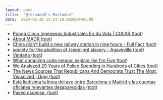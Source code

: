 ```yaml
---
layout: post
title:  "@fernand0's Mastodon"
date:  2024-06-28 15:14:10.905000+00:00
---
```

*  [Ponga Cinco Ingenieras Industriales En Su Vida \| COIIAR ](https://coiiar.es/ponga-cinco-ingenieras-industriales-en-su-vida) ([toot](https://mastodon.social/@fernand0/112694896289697280))
*  [About MADR ](https://adr.github.io/madr) ([toot](https://mastodon.social/@fernand0/112694777376989684))
*  [China didn’t build a new railway station in nine hours - Full Fact ](https://fullfact.org/economy/china-didnt-build-new-railway-station-nine-hours) ([toot](https://mastodon.social/@fernand0/112694082711855512))
*  [society for the abolition of (seedling) slavery - Agaveville ](https://www.agaveville.org/viewtopic.php?t=1336) ([toot](https://mastodon.social/@fernand0/112693810644952607))
*  [Ventana ](https://www.flickr.com/photos/fernand0/53794558636) ([toot](https://mastodon.social/@fernand0/112693778288121718))
*  [What compiling code means: explain like I'm Five ](https://dev.to/arikaturika/code-compiling-explain-like-im-five-4mk) ([toot](https://mastodon.social/@fernand0/112693436636495905))
*  [We Analyzed 29 Years of Police Spending in Hundreds of Cities ](https://slate.com/news-and-politics/2022/04/increased-police-spending-leads-to-more-misdemeanor-arrests.htm) ([toot](https://mastodon.social/@fernand0/112693387012256199))
*  [The News Sources That Republicans And Democrats Trust The Most, Visualized \| Digg ](https://digg.com/above-the-fold/link/usa-democrats-and-republican-difference-in-news-source-and-trust-poll-yougov-economist-CxPpgzyW8) ([toot](https://mastodon.social/@fernand0/112691630139590035))
*  [Está liadísima la línea del ave entre Barcelona y Madrid y las cuentas oficiales relevantes desaparecidas ](https://mastodon.social/@fernand0/112690073018182169) ([toot](https://mastodon.social/@fernand0/112690073018182169))
*  [Paseo oscense. ](https://avecesunafoto.wordpress.com/2024/06/27/paseo-oscense) ([toot](https://mastodon.social/@fernand0/112689752022296537))
